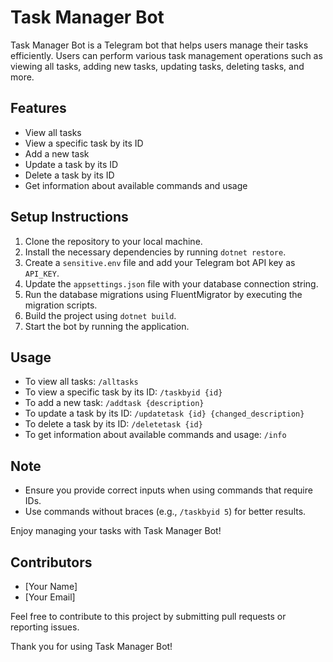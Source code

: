# Task Manager Bot

Task Manager Bot is a Telegram bot that helps users manage their tasks efficiently. Users can perform various task management operations such as viewing all tasks, adding new tasks, updating tasks, deleting tasks, and more.

## Features

- View all tasks
- View a specific task by its ID
- Add a new task
- Update a task by its ID
- Delete a task by its ID
- Get information about available commands and usage

## Setup Instructions

1. Clone the repository to your local machine.
2. Install the necessary dependencies by running `dotnet restore`.
3. Create a `sensitive.env` file and add your Telegram bot API key as `API_KEY`.
4. Update the `appsettings.json` file with your database connection string.
5. Run the database migrations using FluentMigrator by executing the migration scripts.
6. Build the project using `dotnet build`.
7. Start the bot by running the application.

## Usage

- To view all tasks: `/alltasks`
- To view a specific task by its ID: `/taskbyid {id}`
- To add a new task: `/addtask {description}`
- To update a task by its ID: `/updatetask {id} {changed_description}`
- To delete a task by its ID: `/deletetask {id}`
- To get information about available commands and usage: `/info`

## Note

- Ensure you provide correct inputs when using commands that require IDs.
- Use commands without braces (e.g., `/taskbyid 5`) for better results.

Enjoy managing your tasks with Task Manager Bot!

## Contributors

- [Your Name]
- [Your Email]

Feel free to contribute to this project by submitting pull requests or reporting issues.

Thank you for using Task Manager Bot!
